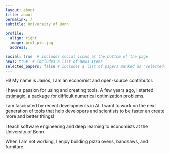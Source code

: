 ```yaml
---
layout: about
title: about
permalink: /
subtitle: University of Bonn

profile:
  align: right
  image: prof_pic.jpg
  address:

social: true  # includes social icons at the bottom of the page
news: true  # includes a list of news items
selected_papers: false # includes a list of papers marked as "selected={true}"
---
```



Hi! My name is Janoś, I am an economist and open-source contributor.

I have a passion for using and creating tools. A few years ago, I started
[estimagic](https://estimagic.readthedocs.io/en/stable/), a package for difficult numerical optimization problems.

I am fascinated by recent developments in AI. I want to work on the next generation
of tools that help developers and scientists to be faster an create more and better things!

I teach software engineering and deep learning to economists at the University of Bonn.

When I am not working, I enjoy building pizza ovens, bandsaws, and furniture.

